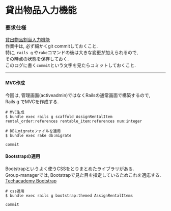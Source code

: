 

# 貸出物品入力機能

### 要求仕様
[貸出物品割当入力機能](https://github.com/NUTFes/group-manager/issues/143)  
作業中は, 必ず細かくgit commitしておくこと.  
特に, ``rails g`` や``rake``コマンドの後は大きな変更が加えられるので,   
その時点の状態を保存しておく.   
このログに書く``commit``という文字を見たらコミットしておくこと.

---------------------------------
#### MVC作成

今回は, 管理画面(activeadmin)ではなくRailsの通常画面で構築するので,   
Rails g でMVCを作成する.  

```
# MVC生成
$ bundle exec rails g scaffold AssignRentalItem rental_order:references rentable_item:references num:integer

# DBにmigrateファイルを適用
$ bundle exec rake db:migrate
```

``commit``

#### Bootstrapの適用

Bootstrapというよく使うCSSをとりまとめたライブラリがある.    
Group-managerでは, Bootstrapで見た目を指定しているためこれを適応する.  
[Techacademy Bootstrap](http://techacademy.jp/magazine/6270)  

```
# css適用
$ bundle exec rails g bootstrap:themed AssignRentalItems
```

``commit``

